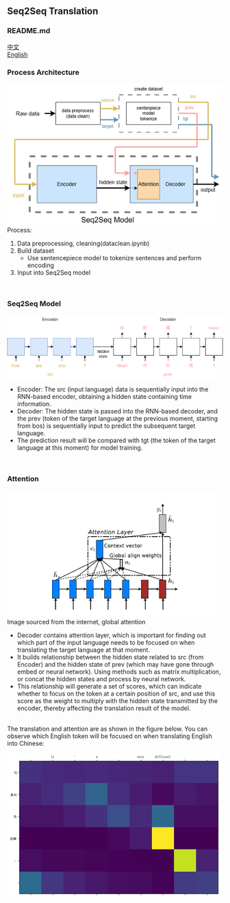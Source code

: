 ## Seq2Seq Translation

### README.md
[中文](/README.md "link")<br>
[English](/README.en.md "link")<br>

### Process Architecture
![modelflow](./images/modelflow.png)
<br>
Process:
1. Data preprocessing, cleaning(dataclean.ipynb)
2. Build dataset
    * Use sentencepiece model to tokenize sentences and perform encoding
3. Input into Seq2Seq model
<br>

### Seq2Seq Model
![seq2seq](./images/seq2seq.png)
<br>
* Encoder: The src (input language) data is sequentially input into the RNN-based encoder, obtaining a hidden state containing time information.
* Decoder: The hidden state is passed into the RNN-based decoder, and the prev (token of the target language at the previous moment, starting from bos)
  is sequentially input to predict the subsequent target language.
* The prediction result will be compared with tgt (the token of the target language at this moment) for model training.
<br>

### Attention
![attention](./images/attention.png)Image sourced from the internet, global attention
<br>
* Decoder contains attention layer, which is important for finding out which part of the input language needs to be focused on when translating the target language at that moment.
* It builds relationship between the hidden state related to src (from Encoder) and the hidden state of prev (which may have gone through embed or neural network).
  Using methods such as matrix multiplication, or concat the hidden states and process by neural network.
* This relationship will generate a set of scores, which can indicate whether to focus on the token at a certain position of src,
  and use this score as the weight to multiply with the hidden state transmitted by the encoder, thereby affecting the translation result of the model.
<br>
The translation and attention are as shown in the figure below. You can observe which English token will be focused on when translating English into Chinese:<br>

![attnmap](./images/attnmap.png)
